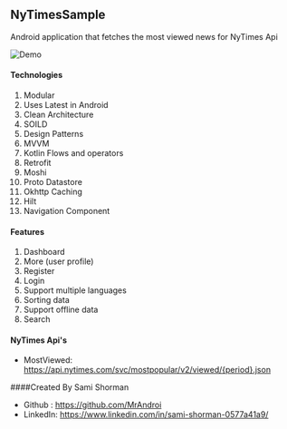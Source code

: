 ## NyTimesSample
Android application that fetches the most viewed news for NyTimes Api

![Demo](https://s11.gifyu.com/images/ScBxc.gif "Demo")

#### Technologies
1. Modular
2. Uses Latest in Android
3. Clean Architecture
4. SOILD
5. Design Patterns
6. MVVM
7. Kotlin Flows and operators
8. Retrofit
9. Moshi
10. Proto Datastore
11. Okhttp Caching
12. Hilt
13. Navigation Component

#### Features
1. Dashboard
2. More (user profile)
3. Register
4. Login
5. Support multiple languages
6. Sorting data
7. Support offline data
8. Search


#### NyTimes Api's

- MostViewed: https://api.nytimes.com/svc/mostpopular/v2/viewed/{period}.json

####Created By Sami Shorman

- Github : https://github.com/MrAndroi
- LinkedIn: https://www.linkedin.com/in/sami-shorman-0577a41a9/